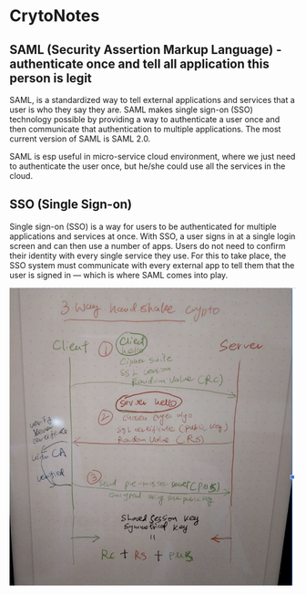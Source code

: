 # CrytoNotes

## SAML (Security Assertion Markup Language) - authenticate once and tell all application this person is legit
SAML, is a standardized way to tell external applications and services that a user is who they say they are. 
SAML makes single sign-on (SSO) technology possible by providing a way to authenticate a user once and then communicate that authentication to multiple applications. 
The most current version of SAML is SAML 2.0.

SAML is esp useful in micro-service cloud environment, where we just need to authenticate the user once, but he/she could use all the services in the cloud.

## SSO (Single Sign-on)
Single sign-on (SSO) is a way for users to be authenticated for multiple applications and services at once. 
With SSO, a user signs in at a single login screen and can then use a number of apps. Users do not need to confirm their identity with every single service they use.
For this to take place, the SSO system must communicate with every external app to tell them that the user is signed in — which is where SAML comes into play.


![Alt text](./3way.jpg)
